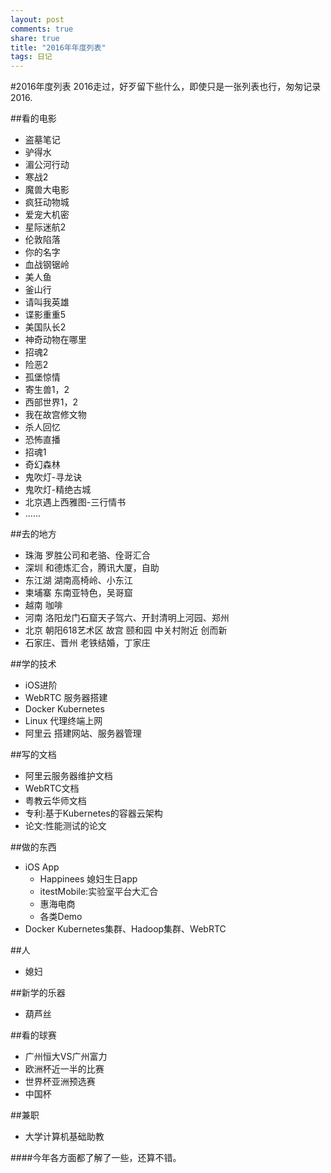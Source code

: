 ```yaml
---
layout: post
comments: true
share: true
title: "2016年年度列表"
tags: 日记
---
```



#2016年度列表
2016走过，好歹留下些什么，即使只是一张列表也行，匆匆记录2016.

##看的电影

- 盗墓笔记
- 驴得水
- 湄公河行动
- 寒战2
- 魔兽大电影
- 疯狂动物城
- 爱宠大机密
- 星际迷航2
- 伦敦陷落
- 你的名字
- 血战钢锯岭
- 美人鱼
- 釜山行
- 请叫我英雄
- 谍影重重5
- 美国队长2
- 神奇动物在哪里
- 招魂2
- 险恶2
- 孤堡惊情
- 寄生兽1，2
- 西部世界1，2
- 我在故宫修文物
- 杀人回忆
- 恐怖直播
- 招魂1
- 奇幻森林
- 鬼吹灯-寻龙诀
- 鬼吹灯-精绝古城
- 北京遇上西雅图-三行情书
- ......

##去的地方

- 珠海
  罗胜公司和老骆、佺哥汇合
- 深圳
  和德炼汇合，腾讯大厦，自助
- 东江湖
  湖南高椅岭、小东江
- 柬埔寨
  东南亚特色，吴哥窟
- 越南
  咖啡
- 河南
  洛阳龙门石窟天子驾六、开封清明上河园、郑州
- 北京
  朝阳618艺术区 故宫 颐和园 中关村附近 创而新
- 石家庄、晋州
  老铁结婚，丁家庄

##学的技术

- iOS进阶
- WebRTC 服务器搭建
- Docker Kubernetes
- Linux
  代理终端上网
- 阿里云
  搭建网站、服务器管理

##写的文档
- 阿里云服务器维护文档
- WebRTC文档
- 粤教云华师文档
- 专利:基于Kubernetes的容器云架构
- 论文:性能测试的论文

##做的东西
- iOS App
   - Happinees 媳妇生日app
   - itestMobile:实验室平台大汇合
   - 惠海电商
   - 各类Demo
- Docker
  Kubernetes集群、Hadoop集群、WebRTC

##人

- 媳妇

##新学的乐器
- 葫芦丝

##看的球赛
- 广州恒大VS广州富力
- 欧洲杯近一半的比赛
- 世界杯亚洲预选赛
- 中国杯

##兼职
- 大学计算机基础助教


####今年各方面都了解了一些，还算不错。
